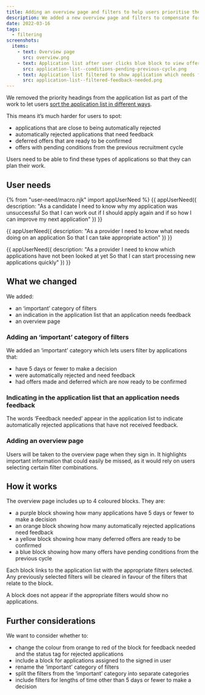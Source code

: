 ```yaml
---
title: Adding an overview page and filters to help users prioritise their work
description: We added a new overview page and filters to compensate for removing priority headings from the application list.
date: 2022-03-16
tags:
  - filtering
screenshots:
  items:
    - text: Overview page
      src: overview.png
    - text: Application list after user clicks blue block to view offers with conditions pending from the previous recruitment cycle
      src: application-list--conditions-pending-previous-cycle.png
    - text: Application list filtered to show application which needs feedback, marked with ‘Feedback needed’
      src: application-list--filtered-feedback-needed.png
---
```


We removed the priority headings from the application list as part of the work to let users [sort the application list in different ways](/manage-teacher-training-applications/sorting-the-application-list-in-different-ways/).

This means it’s much harder for users to spot:

- applications that are close to being automatically rejected
- automatically rejected applications that need feedback
- deferred offers that are ready to be confirmed
- offers with pending conditions from the previous recruitment cycle

Users need to be able to find these types of applications so that they can plan their work.

## User needs

{% from "user-need/macro.njk" import appUserNeed %}
{{ appUserNeed({
  description: "As a candidate
I need to know why my application was unsuccessful
So that I can work out if I should apply again and if so how I can improve my next application"
}) }}

{{ appUserNeed({
  description: "As a provider
I need to know what needs doing on an application
So that I can take appropriate action"
}) }}

{{ appUserNeed({
  description: "As a provider
I need to know which applications have not been looked at yet
So that I can start processing new applications quickly"
}) }}

## What we changed

We added:

- an ‘important’ category of filters
- an indication in the application list that an application needs feedback
- an overview page

### Adding an ‘important’ category of filters

We added an ‘important’ category which lets users filter by applications that:

- have 5 days or fewer to make a decision
- were automatically rejected and need feedback
- had offers made and deferred which are now ready to be confirmed

### Indicating in the application list that an application needs feedback

The words ‘Feedback needed’ appear in the application list to indicate automatically rejected applications that have not received feedback.

### Adding an overview page

Users will be taken to the overview page when they sign in. It highlights important information that could easily be missed, as it would rely on users selecting certain filter combinations.

## How it works

The overview page includes up to 4 coloured blocks. They are:

- a purple block showing how many applications have 5 days or fewer to make a decision
- an orange block showing how many automatically rejected applications need feedback
- a yellow block showing how many deferred offers are ready to be confirmed
- a blue block showing how many offers have pending conditions from the previous cycle

Each block links to the application list with the appropriate filters selected. Any previously selected filters will be cleared in favour of the filters that relate to the block.

A block does not appear if the appropriate filters would show no applications.

## Further considerations

We want to consider whether to:

- change the colour from orange to red of the block for feedback needed and the status tag for rejected applications
- include a block for applications assigned to the signed in user
- rename the ‘important’ category of filters
- split the filters from the ‘important’ category into separate categories
- include filters for lengths of time other than 5 days or fewer to make a decision
